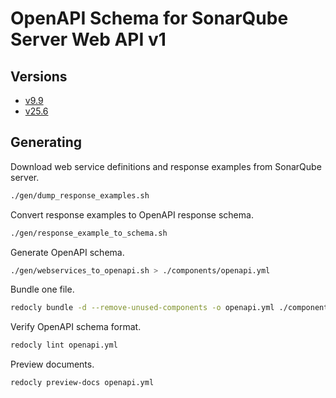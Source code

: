# OpenAPI Schema for SonarQube Server Web API v1

## Versions

* [v9.9](https://github.com/9506hqwy/openapi-spec-sonarqube-v1/blob/v9.9/openapi.yml)
* [v25.6](https://github.com/9506hqwy/openapi-spec-sonarqube-v1/blob/main/openapi.yml)

## Generating

Download web service definitions and response examples from SonarQube server.

```sh
./gen/dump_response_examples.sh
```

Convert response examples to OpenAPI response schema.

```sh
./gen/response_example_to_schema.sh
```

Generate OpenAPI schema.

```sh
./gen/webservices_to_openapi.sh > ./components/openapi.yml
```

Bundle one file.

```sh
redocly bundle -d --remove-unused-components -o openapi.yml ./components/openapi.yml
```

Verify OpenAPI schema format.

```sh
redocly lint openapi.yml
```

Preview documents.

```sh
redocly preview-docs openapi.yml
```
